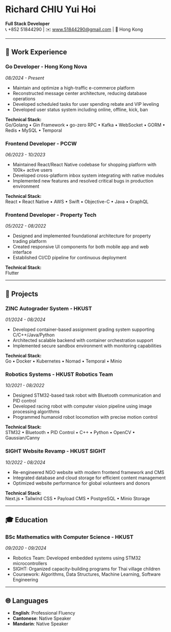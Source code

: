# Richard CHIU Yui Hoi

**Full Stack Developer**  
📞 +852 51844290 | ✉️ www.51844290@gmail.com | 📍 Hong Kong

---

## 🧰 Work Experience

### Go Developer - Hong Kong Nova

_08/2024 - Present_

- Maintain and optimize a high-traffic e-commerce platform
- Reconstructed message center architecture, reducing database operations
- Developed scheduled tasks for user spending rebate and VIP leveling
- Developed user status system including online, offline, kick, ban

**Technical Stack:**  
Go/Golang • Gin Framework • go-zero RPC • Kafka • WebSocket • GORM • Redis • MySQL • Temporal

### Frontend Developer - PCCW

_06/2023 - 10/2023_

- Maintained React/React Native codebase for shopping platform with 100k+ active users
- Developed cross-platform inbox system integrating with native modules
- Implemented new features and resolved critical bugs in production environment

**Technical Stack:**  
React • React Native • AWS • Swift • Objective-C • Java • GraphQL

### Frontend Developer - Property Tech

_05/2022 - 08/2022_

- Designed and implemented foundational architecture for property trading platform
- Created responsive UI components for both mobile app and web interface
- Established CI/CD pipeline for continuous deployment

**Technical Stack:**  
Flutter

---

## 🚀 Projects

### ZINC Autograder System - HKUST

_01/2024 - 08/2024_

- Developed container-based assignment grading system supporting C/C++/Java/Python
- Architected scalable backend with container orchestration support
- Implemented secure sandbox environment with monitoring capabilities

**Technical Stack:**  
Go • Docker • Kubernetes • Nomad • Temporal • Minio

### Robotics Systems - HKUST Robotics Team

_10/2021 - 08/2022_

- Designed STM32-based task robot with Bluetooth communication and PID control
- Developed racing robot with computer vision pipeline using image processing algorithms
- Programmed humanoid robot locomotion with precise motion control

**Technical Stack:**  
STM32 • Bluetooth • PID Control • C++ • Python • OpenCV • Gaussian/Canny

### SIGHT Website Revamp - HKUST SIGHT

_10/2022 - 08/2024_

- Re-engineered NGO website with modern frontend framework and CMS
- Integrated database and cloud storage for efficient content management
- Optimized website performance for global volunteers and donors

**Technical Stack:**  
Next.js • Tailwind CSS • Payload CMS • PostgreSQL • Minio Storage

---

## 🎓 Education

### BSc Mathematics with Computer Science - HKUST

_09/2020 - 09/2024_

- Robotics Team: Developed embedded systems using STM32 microcontrollers
- SIGHT: Organized capacity-building programs for Thai village children
- Coursework: Algorithms, Data Structures, Machine Learning, Software Engineering

---

## 🌐 Languages

- **English**: Professional Fluency
- **Cantonese**: Native Speaker
- **Mandarin**: Native Speaker
